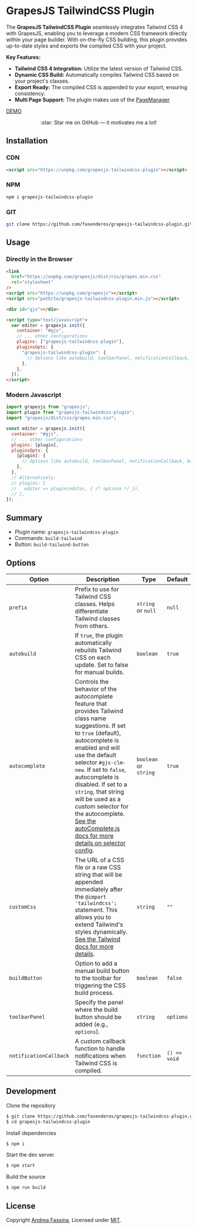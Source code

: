 # GrapesJS TailwindCSS Plugin

The **GrapesJS TailwindCSS Plugin** seamlessly integrates Tailwind CSS 4 with GrapesJS, enabling you to leverage a modern CSS framework directly within your page builder. With on-the-fly CSS building, this plugin provides up-to-date styles and exports the compiled CSS with your project.

**Key Features:**

- **Tailwind CSS 4 Integration:** Utilize the latest version of Tailwind CSS.
- **Dynamic CSS Build:** Automatically compiles Tailwind CSS based on your project's classes.
- **Export Ready:** The compiled CSS is appended to your export, ensuring consistency.
- **Multi Page Support:** The plugin makes use of the [PageManager](https://grapesjs.com/docs/modules/Pages.html)

[DEMO](https://codesandbox.io/p/sandbox/grapesjs-tailwindcss-4-plugin-demo-d24p68)

<p align="center">
:star: Star me on GitHub — it motivates me a lot!
</p>

## Installation

### CDN

```html
<script src="https://unpkg.com/grapesjs-tailwindcss-plugin"></script>
```

### NPM

```sh
npm i grapesjs-tailwindcss-plugin
```

### GIT

```sh
git clone https://github.com/fasenderos/grapesjs-tailwindcss-plugin.git
```

## Usage

### Directly in the Browser

```html
<link
  href="https://unpkg.com/grapesjs/dist/css/grapes.min.css"
  rel="stylesheet"
/>
<script src="https://unpkg.com/grapesjs"></script>
<script src="path/to/grapesjs-tailwindcss-plugin.min.js"></script>

<div id="gjs"></div>

<script type="text/javascript">
  var editor = grapesjs.init({
    container: "#gjs",
    // ... other configurations
    plugins: ["grapesjs-tailwindcss-plugin"],
    pluginsOpts: {
      "grapesjs-tailwindcss-plugin": {
        // Options like autobuild, toolbarPanel, notificationCallback, buildButton, etc.
      },
    },
  });
</script>
```

### Modern Javascript

```js
import grapesjs from "grapesjs";
import plugin from "grapesjs-tailwindcss-plugin";
import "grapesjs/dist/css/grapes.min.css";

const editor = grapesjs.init({
  container: "#gjs",
  // ... other configurations
  plugins: [plugin],
  pluginsOpts: {
    [plugin]: {
      // Options like autobuild, toolbarPanel, notificationCallback, buildButton, etc.
    },
  },
  // Alternatively:
  // plugins: [
  //   editor => plugin(editor, { /* options */ }),
  // ],
});
```

## Summary

- Plugin name: `grapesjs-tailwindcss-plugin`
- Commands: `build-tailwind`
- Button: `build-tailwind-button`

## Options

| Option | Description | Type | Default |
| --- | --- | --- | --- |
| `prefix` | Prefix to use for Tailwind CSS classes. Helps differentiate Tailwind classes from others. | `string` or `null` |`null` |
| `autobuild` | If `true`, the plugin automatically rebuilds Tailwind CSS on each update. Set to false for manual builds. | `boolean` | `true` |
| `autocomplete` | Controls the behavior of the autocomplete feature that provides Tailwind class name suggestions. If set to `true` (default), autocomplete is enabled and will use the default selector `#gjs-clm-new`. If set to `false`, autocomplete is disabled. If set to a `string`, that string will be used as a custom selector for the autocomplete. [See the autoComplete.js docs for more details on selector config](https://tarekraafat.github.io/autoComplete.js/#/configuration?id=selector-optional). | `boolean` or `string` | `true` |
| `customCss` | The URL of a CSS file or a raw CSS string that will be appended immediately after the `@import 'tailwindcss';` statement. This allows you to extend Tailwind's styles dynamically. [See the Tailwind docs for more details](https://tailwindcss.com/docs/theme). | `string` | `""` |
| `buildButton` | Option to add a manual build button to the toolbar for triggering the CSS build process. | `boolean` | `false`|
| `toolbarPanel` | Specify the panel where the build button should be added (e.g., `options`). | `string` | `options` |
| `notificationCallback` | A custom callback function to handle notifications when Tailwind CSS is compiled. | `function` | `() => void` |

## Development

Clone the repository

```sh
$ git clone https://github.com/fasenderos/grapesjs-tailwindcss-plugin.git
$ cd grapesjs-tailwindcss-plugin
```

Install dependencies

```sh
$ npm i
```

Start the dev server

```sh
$ npm start
```

Build the source

```sh
$ npm run build
```

## License

Copyright [Andrea Fassina](https://github.com/fasenderos), Licensed under [MIT](LICENSE).
